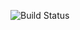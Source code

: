 ![Build Status](https://cdn.discordapp.com/attachments/893276914851147826/948664930121437184/unknown.png)
